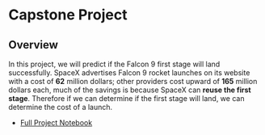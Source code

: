 # Capstone Project
## Overview
In this project, we will predict if the Falcon 9 first stage will land successfully. SpaceX advertises Falcon 9 rocket launches on its website with a cost of **62** million dollars; other providers cost upward of **165** million dollars each, much of the savings is because SpaceX can **reuse the first stage**. Therefore if we can determine if the first stage will land, we can determine the cost of a launch.
* [Full Project Notebook](https://colab.research.google.com/github/maxjinli/IBM-Data-Science-Project/blob/Applied-Data-Science-Capstone/SpaceX_Launch_Prediction_Final_Project.ipynb)
